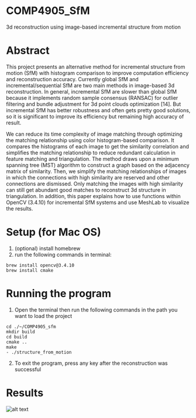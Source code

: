 # COMP4905_SfM
3d reconstruction using image-based incremental structure from motion

# Abstract 
This project presents an alternative method for incremental structure from motion (SfM) with histogram comparison to improve computation efficiency and reconstruction accuracy. Currently global SfM and incremental/sequential SfM are two main methods in image-based 3d reconstruction. In general, incremental SfM are slower than global SfM because it implements random sample consensus (RANSAC) for outlier filtering and bundle adjustment for 3d point clouds optimization [14]. But incremental SfM has better robustness and often gets pretty good solutions, so it is significant to improve its efficiency but remaining high accuracy of result.

We can reduce its time complexity of image matching through optimizing the matching relationship using color histogram-based comparison. It compares the histograms of each image to get the similarity correlation and simplifies the matching relationship to reduce redundant calculation in feature matching and triangulation. The method draws upon a minimum spanning tree (MST) algorithm to construct a graph based on the adjacency matrix of similarity. Then, we simplify the matching relationships of images in which the connections with high similarity are reserved and other connections are dismissed. Only matching the images with high similarity can still get abundant good matches to reconstruct 3d structure in triangulation. In addition, this paper explains how to use functions within OpenCV (3.4.10) for incremental SfM systems and use MeshLab to visualize the results.

# Setup (for Mac OS)
1. (optional) install homebrew
2. run the following commands in terminal:
```
brew install opencv@3.4.10
brew install cmake
```

# Running the program
1. Open the terminal then run the following commands in the path you want to load the project
```
cd ./~/COMP4905_sfm
mkdir build
cd build
cmake ..
make
- ./structure_from_motion
```
2. To exit the program, press any key after the reconstruction was successful


# Results
![alt text](https://github.com/yupeng051655/COMP4905_SfM/tree/master/images_1/001.jpg)








